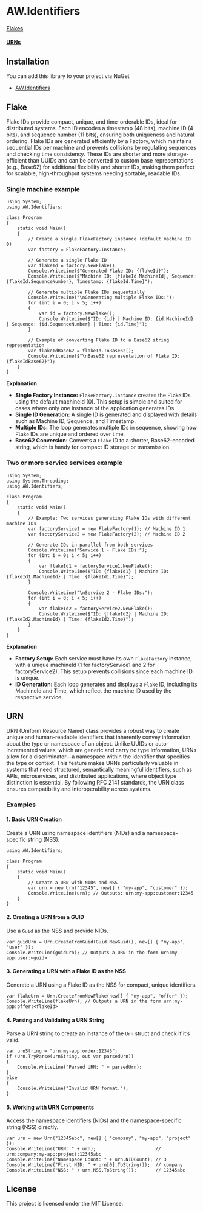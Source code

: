 # AW.Identifiers

#### [Flakes](#Flake)
#### [URNs](#URN)

## Installation

You can add this library to your project via NuGet

- [AW.Identifiers](https://www.nuget.org/packages/AW.Identifiers/)

## Flake

Flake IDs provide compact, unique, and time-orderable IDs, ideal for distributed systems. Each ID encodes a timestamp (48 bits), machine ID (4 bits), and sequence number (11 bits), ensuring both uniqueness and natural ordering. Flake IDs are generated efficiently by a Factory, which maintains sequential IDs per machine and prevents collisions by regulating sequences and checking time consistency. These IDs are shorter and more storage-efficient than UUIDs and can be converted to custom base representations (e.g., Base62) for additional flexibility and shorter IDs, making them perfect for scalable, high-throughput systems needing sortable, readable IDs.

### Single machine example

```
using System;
using AW.Identifiers;

class Program
{
    static void Main()
    {
        // Create a single FlakeFactory instance (default machine ID 0)
        var factory = FlakeFactory.Instance;

        // Generate a single Flake ID
        var flakeId = factory.NewFlake();
        Console.WriteLine($"Generated Flake ID: {flakeId}");
        Console.WriteLine($"Machine ID: {flakeId.MachineId}, Sequence: {flakeId.SequenceNumber}, Timestamp: {flakeId.Time}");

        // Generate multiple Flake IDs sequentially
        Console.WriteLine("\nGenerating multiple Flake IDs:");
        for (int i = 0; i < 5; i++)
        {
            var id = factory.NewFlake();
            Console.WriteLine($"ID: {id} | Machine ID: {id.MachineId} | Sequence: {id.SequenceNumber} | Time: {id.Time}");
        }

        // Example of converting Flake ID to a Base62 string representation
        var flakeIdBase62 = flakeId.ToBase62();
        Console.WriteLine($"\nBase62 representation of Flake ID: {flakeIdBase62}");
    }
}

```

**Explanation**

- **Single Factory Instance:** `FlakeFactory.Instance` creates the `Flake` IDs using the default machineId (0). This setup is simple and suited for cases where only one instance of the application generates IDs.
- **Single ID Generation:** A single ID is generated and displayed with details such as Machine ID, Sequence, and Timestamp.
- **Multiple IDs:** The loop generates multiple IDs in sequence, showing how `Flake` IDs are unique and ordered over time.
- **Base62 Conversion:** Converts a `Flake` ID to a shorter, Base62-encoded string, which is handy for compact ID storage or transmission.

### Two or more service services example

```
using System;
using System.Threading;
using AW.Identifiers;

class Program
{
    static void Main()
    {
        // Example: Two services generating Flake IDs with different machine IDs
        var factoryService1 = new FlakeFactory(1); // Machine ID 1
        var factoryService2 = new FlakeFactory(2); // Machine ID 2

        // Generate IDs in parallel from both services
        Console.WriteLine("Service 1 - Flake IDs:");
        for (int i = 0; i < 5; i++)
        {
            var flakeId1 = factoryService1.NewFlake();
            Console.WriteLine($"ID: {flakeId1} | Machine ID: {flakeId1.MachineId} | Time: {flakeId1.Time}");
        }

        Console.WriteLine("\nService 2 - Flake IDs:");
        for (int i = 0; i < 5; i++)
        {
            var flakeId2 = factoryService2.NewFlake();
            Console.WriteLine($"ID: {flakeId2} | Machine ID: {flakeId2.MachineId} | Time: {flakeId2.Time}");
        }
    }
}

```

**Explanation**

- **Factory Setup:** Each service must have its own `FlakeFactory` instance, with a unique machineId (1 for factoryService1 and 2 for factoryService2). This setup prevents collisions since each machine ID is unique.
- **ID Generation:** Each loop generates and displays a `Flake` ID, including its MachineId and Time, which reflect the machine ID used by the respective service.


## URN

URN (Uniform Resource Name) class provides a robust way to create unique and human-readable identifiers that inherently convey information about the type or namespace of an object. Unlike UUIDs or auto-incremented values, which are generic and carry no type information, URNs allow for a discriminator—a namespace within the identifier that specifies the type or context. This feature makes URNs particularly valuable in systems that need structured, semantically meaningful identifiers, such as APIs, microservices, and distributed applications, where object type distinction is essential. By following RFC 2141 standards, the URN class ensures compatibility and interoperability across systems.

### Examples

#### 1. Basic URN Creation

Create a URN using namespace identifiers (NIDs) and a namespace-specific string (NSS).

```
using AW.Identifiers;

class Program
{
    static void Main()
    {
        // Create a URN with NIDs and NSS
        var urn = new Urn("12345", new[] { "my-app", "customer" });
        Console.WriteLine(urn); // Outputs: urn:my-app:customer:12345
    }
}
```

#### 2. Creating a URN from a GUID

Use a `Guid` as the NSS and provide NIDs.

```
var guidUrn = Urn.CreateFromGuid(Guid.NewGuid(), new[] { "my-app", "user" });
Console.WriteLine(guidUrn); // Outputs a URN in the form urn:my-app:user:<guid>
```

#### 3. Generating a URN with a Flake ID as the NSS

Generate a URN using a Flake ID as the NSS for compact, unique identifiers.

```
var flakeUrn = Urn.CreateFromNewFlake(new[] { "my-app", "offer" });
Console.WriteLine(flakeUrn); // Outputs a URN in the form urn:my-app:offer:<flakeId>
```

#### 4. Parsing and Validating a URN String

Parse a URN string to create an instance of the `Urn` struct and check if it’s valid.

```
var urnString = "urn:my-app:order:12345";
if (Urn.TryParse(urnString, out var parsedUrn))
{
    Console.WriteLine("Parsed URN: " + parsedUrn);
}
else
{
    Console.WriteLine("Invalid URN format.");
}
```

#### 5. Working with URN Components

Access the namespace identifiers (NIDs) and the namespace-specific string (NSS) directly.

```
var urn = new Urn("12345abc", new[] { "company", "my-app", "project" });
Console.WriteLine("URN: " + urn);                      // urn:company:my-app:project:12345abc
Console.WriteLine("Namespace Count: " + urn.NIDCount); // 3
Console.WriteLine("First NID: " + urn[0].ToString());  // company
Console.WriteLine("NSS: " + urn.NSS.ToString());       // 12345abc
```

## License
This project is licensed under the MIT License.
